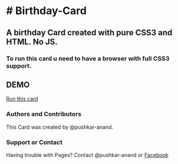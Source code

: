 # # Birthday-Card
## A birthday Card created with pure CSS3 and HTML. No JS.
### To run this card u need to have a browser with full CSS3 support.

## DEMO
[Run this card](demo.html)


### Authors and Contributors
This Card was created by @pushkar-anand.

### Support or Contact
Having trouble with Pages? Contact @pushkar-anand or [Facebook](https://www.facebook.com/pushkar.anand.0)
